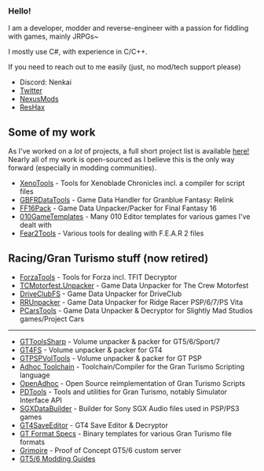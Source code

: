 ### Hello!

I am a developer, modder and reverse-engineer with a passion for fiddling with games, mainly JRPGs~ 

I mostly use C#, with experience in C/C++.

If you need to reach out to me easily (just, no mod/tech support please)
* Discord: Nenkai
* [Twitter](https://twitter.com/Nenkaai)
* [NexusMods](https://next.nexusmods.com/profile/Nenkaai/about-me)
* [ResHax](https://reshax.com/profile/66-nenkai/)

## Some of my work
As I've worked on a *lot* of projects, a full short project list is available [here!](https://github.com/Nenkai/Nenkai/blob/main/ProjectList.md) Nearly all of my work is open-sourced as I believe this is the only way forward (especially in modding communities).

* [XenoTools](https://github.com/Nenkai/XenoTools) - Tools for Xenoblade Chronicles incl. a compiler for script files
* [GBFRDataTools](https://github.com/Nenkai/GBFRDataTools) - Game Data Handler for Granblue Fantasy: Relink
* [FF16Pack](https://github.com/Nenkai/FF16Pack) - Game Data Unpacker/Packer for Final Fantasy 16
* [010GameTemplates](https://github.com/Nenkai/010GameTemplates/tree/main) - Many 010 Editor templates for various games I've dealt with
* [Fear2Tools](https://github.com/Nenkai/Fear2Tools) - Various tools for dealing with F.E.A.R 2 files

## Racing/Gran Turismo stuff (now retired)
* [ForzaTools](https://github.com/Nenkai/ForzaTools) - Tools for Forza incl. TFIT Decryptor
* [TCMotorfest.Unpacker](https://github.com/Nenkai/TCMotorfest.Unpacker) - Game Data Unpacker for The Crew Motorfest 
* [DriveClubFS](https://github.com/Nenkai/DriveClubFS) - Game Data Unpacker for DriveClub
* [RRUnpacker](https://github.com/Nenkai/RRUnpacker) - Game Data Unpacker for Ridge Racer PSP/6/7/PS Vita
* [PCarsTools](https://github.com/Nenkai/PCarsTools) - Game Data Unpacker & Decryptor for Slightly Mad Studios games/Project Cars
---
* [GTToolsSharp](https://github.com/Nenkai/GTToolsSharp) - Volume unpacker & packer for GT5/6/Sport/7
* [GT4FS](https://github.com/Razer2015/GT4FS) - Volume unpacker & packer for GT4
* [GTPSPVolTools](https://github.com/Nenkai/GTPSPVolTools) - Volume unpacker & packer for GT PSP
* [Adhoc Toolchain](https://github.com/Nenkai/GTAdhocToolchain) - Toolchain/Compiler for the Gran Turismo Scripting language
* [OpenAdhoc](https://github.com/Nenkai/OpenAdhoc) - Open Source reimplementation of Gran Turismo Scripts
* [PDTools](https://github.com/Nenkai/PDTools) - Tools and utilities for Gran Turismo, notably Simulator Interface API
* [SGXDataBuilder](https://github.com/Nenkai/SGXDataBuilder) - Builder for Sony SGX Audio files used in PSP/PS3 games
* [GT4SaveEditor](https://github.com/Nenkai/GT4SaveEditor) - GT4 Save Editor & Decryptor
* [GT Format Specs](https://github.com/Nenkai/GT-File-Specifications-Documentation) - Binary templates for various Gran Turismo file formats
* [Grimoire](https://github.com/Nenkai/Grimoire) - Proof of Concept GT5/6 custom server
* [GT5/6 Modding Guides](https://github.com/Nenkai/Gran-Turismo-5-6-Modding-Guides)




